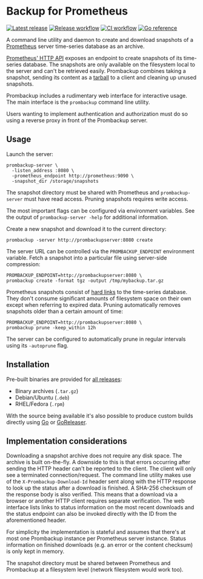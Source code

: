 # Backup for Prometheus

[![Latest release](https://img.shields.io/github/v/release/hansmi/prombackup)][releases]
[![Release workflow](https://github.com/hansmi/prombackup/actions/workflows/release.yaml/badge.svg)](https://github.com/hansmi/prombackup/actions/workflows/release.yaml)
[![CI workflow](https://github.com/hansmi/prombackup/actions/workflows/ci.yaml/badge.svg)](https://github.com/hansmi/prombackup/actions/workflows/ci.yaml)
[![Go reference](https://pkg.go.dev/badge/github.com/hansmi/prombackup.svg)](https://pkg.go.dev/github.com/hansmi/prombackup)

A command line utility and daemon to create and download snapshots of
a [Prometheus](https://prometheus.io/) server time-series database as an
archive.

[Prometheus' HTTP API](https://prometheus.io/docs/prometheus/latest/querying/api/)
exposes an endpoint to create snapshots of its time-series database. The
snapshots are only available on the filesystem local to the server and can't be
retrieved easily. Prombackup combines taking a snapshot, sending its content as
a [tarball](https://en.wikipedia.org/wiki/Tar_%28computing%29) to a client and
cleaning up unused snapshots.

Prombackup includes a rudimentary web interface for interactive usage. The main
interface is the `prombackup` command line utility.

Users wanting to implement authentication and authorization must do so using
a reverse proxy in front of the Prombackup server.


## Usage

Launch the server:

```shell
prombackup-server \
  -listen_address :8080 \
  -prometheus_endpoint http://prometheus:9090 \
  -snapshot_dir /storage/snapshots
```

The snapshot directory must be shared with Prometheus and `prombackup-server`
must have read access. Pruning snapshots requires write access.

The most important flags can be configured via environment variables. See the
output of `prombackup-server -help` for additional information.

Create a new snapshot and download it to the current directory:

```shell
prombackup -server http://prombackupserver:8080 create
```

The server URL can be controlled via the `PROMBACKUP_ENDPOINT` environment
variable. Fetch a snapshot into a particular file using server-side
compression:

```shell
PROMBACKUP_ENDPOINT=http://prombackupserver:8080 \
prombackup create -format tgz -output /tmp/mybackup.tar.gz
```

Prometheus snapshots consist of
[hard links](https://en.wikipedia.org/wiki/Hard_link) to the time-series
database. They don't consume significant amounts of filesystem space on their
own except when referring to expired data. Pruning automatically removes
snapshots older than a certain amount of time:

```shell
PROMBACKUP_ENDPOINT=http://prombackupserver:8080 \
prombackup prune -keep_within 12h
```

The server can be configured to automatically prune in regular intervals using
its `-autoprune` flag.


## Installation

Pre-built binaries are provided for [all releases][releases]:

* Binary archives (`.tar.gz`)
* Debian/Ubuntu (`.deb`)
* RHEL/Fedora (`.rpm`)

With the source being available it's also possible to produce custom builds
directly using [Go](https://go.dev/) or [GoReleaser](https://goreleaser.com/).


## Implementation considerations

Downloading a snapshot archive does not require any disk space. The archive is
built on-the-fly. A downside to this is that errors occurring after sending the
HTTP header can't be reported to the client. The client will only see
a terminated connection/request. The command line utility makes use of the
`X-Prombackup-Download-Id` header sent along with the HTTP response to look up
the status after a download is finished. A SHA-256 checksum of the response
body is also verified. This means that a download via a browser or another HTTP
client requires separate verification. The web interface lists links to status
information on the most recent downloads and the status endpoint can also be
invoked directly with the ID from the aforementioned header.

For simplicity the implementation is stateful and assumes that there's at most
one Prombackup instance per Prometheus server instance. Status information on
finished downloads (e.g. an error or the content checksum) is only kept in
memory.

The snapshot directory must be shared between Prometheus and Prombackup at
a filesystem level (network filesystem would work too).

[releases]: https://github.com/hansmi/prombackup/releases/latest

<!-- vim: set sw=2 sts=2 et : -->
